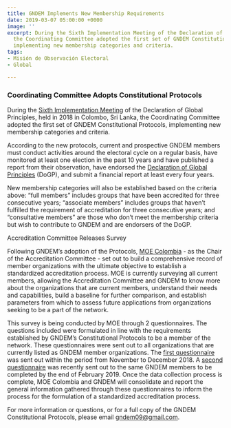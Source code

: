 ```yaml
---
title: GNDEM Implements New Membership Requirements
date: 2019-03-07 05:00:00 +0000
image: ''
excerpt: During the Sixth Implementation Meeting of the Declaration of Global Principles,
  the Coordinating Committee adopted the first set of GNDEM Constitutional Protocols,
  implementing new membership categories and criteria.
tags:
- Misión de Observación Electoral
- Global

---
```

### Coordinating Committee Adopts Constitutional Protocols

During the [Sixth Implementation Meeting](https://gndem.org/stories/gndem-participates-in-two-events-in-colombo-sri-lanka/) of the Declaration of Global Principles, held in 2018 in Colombo, Sri Lanka, the Coordinating Committee adopted the first set of GNDEM Constitutional Protocols, implementing new membership categories and criteria.

According to the new protocols, current and prospective GNDEM members must conduct activities around the electoral cycle on a regular basis, have monitored at least one election in the past 10 years and have published a report from their observation, have endorsed the [Declaration of Global Principles](https://gndem.org/declaration-of-global-principles/) (DoGP), and submit a financial report at least every four years.

New membership categories will also be established based on the criteria above: “full members” includes groups that have been accredited for three consecutive years; “associate members” includes groups that haven’t fulfilled the requirement of accreditation for three consecutive years; and “consultative members” are those who don’t meet the membership criteria but wish to contribute to GNDEM and are endorsers of the DoGP.

Accreditation Committee Releases Survey

Following GNDEM’s adoption of the Protocols, [MOE Colombia](https://moe.org.co/) - as the Chair of the Accreditation Committee - set out to build a comprehensive record of member organizations with the ultimate objective to establish a standardized accreditation process. MOE is currently surveying all current members, allowing the Accreditation Committee and GNDEM to know more about the organizations that are current members, understand their needs and capabilities, build a baseline for further comparison, and establish parameters from which to assess future applications from organizations seeking to be a part of the network.

This survey is being conducted by MOE through 2 questionnaires. The questions included were formulated in line with the requirements established by GNDEM’s Constitutional Protocols to be a member of the network. These questionnaires were sent out to all organizations that are currently listed as GNDEM member organizations. The [first questionnaire](https://goo.gl/forms/Ja4KjgxzMMNzILhr1) was sent out within the period from November to December 2018. A [second questionnaire](https://goo.gl/forms/AKoj6f8lZxjCsuTH3) was recently sent out to the same GNDEM members to be completed by the end of February 2019. Once the data collection process is complete, MOE Colombia and GNDEM will consolidate and report the general information gathered through these questionnaires to inform the process for the formulation of a standardized accreditation process.

For more information or questions, or for a full copy of the GNDEM Constitutional Protocols, please email [gndem09@gmail.com](mailto:gndem09@gmail.com).